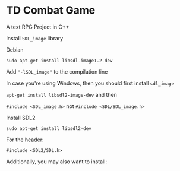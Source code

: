 # TD Combat Game

A text RPG Project in C++

Install `SDL_image` library

Debian

`sudo apt-get install libsdl-image1.2-dev`

Add `"-lSDL_image"` to the compilation line

In case you're using Windows, then you should first install `sdl_image` 

`apt-get install libsdl2-image-dev` and then 

`#include <SDL_image.h>` not `#include <SDL/SDL_image.h>`

Install SDL2

`sudo apt-get install libsdl2-dev`

For the header:

`#include <SDL2/SDL.h>`

Additionally, you may also want to install:

